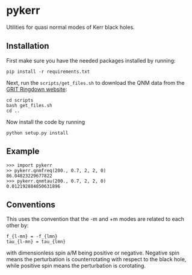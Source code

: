 # pykerr
Utilities for quasi normal modes of Kerr black holes.

## Installation

First make sure you have the needed packages installed by running:

```
pip install -r requirements.txt
```

Next, run the `scripts/get_files.sh` to download the QNM data from the [GRIT Ringdown website](https://centra.tecnico.ulisboa.pt/network/grit/files/ringdown/):

```
cd scripts
bash get_files.sh
cd ..
```

Now install the code by running

```
python setup.py install
```

## Example

```
>>> import pykerr
>> pykerr.qnmfreq(200., 0.7, 2, 2, 0)
86.04823229677822
>>> pykerr.qnmtau(200., 0.7, 2, 2, 0)
0.012192884850631896
```

## Conventions

This uses the convention that the -m and +m modes are related to each other by:
```
f_{l-mn} = -f_{lmn}
tau_{l-mn} = tau_{lmn}
```
with dimensionless spin a/M being positive or negative. Negative spin means the perturbation is counterrotating with respect to the black hole, while positive spin means the perturbation is corotating.
